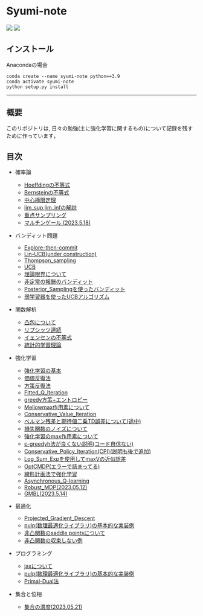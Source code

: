 # Syumi-note

<img src='https://img.shields.io/github/commit-activity/m/yu-ki3406/Syumi-note'>
<img src='https://img.shields.io/github/directory-file-count/yu-ki3406/Syumi-note/notebooks'>

## インストール

Anacondaの場合
```
conda create --name syumi-note python==3.9
conda activate syumi-note
python setup.py install
```
---

## 概要

このリポジトリは, 日々の勉強(主に強化学習に関するもの)について記録を残すために作っています，

## 目次


- 確率論
  - [Hoeffdingの不等式](https://github.com/yu-ki3406/Syumi-note/blob/main/notebooks/Hoeffding_inequality.ipynb "Hoeffding_inequality")
  - [Bernsteinの不等式](https://github.com/yu-ki3406/Syumi-note/blob/main/notebooks/Bernstein_inequality.ipynb "Bernstein_inequalit")
  - [中心極限定理](https://github.com/yu-ki3406/Syumi-note/blob/main/notebooks/Central_limit_theorem.ipynb 'CLT') 
  - [lim_sup,lim_infの解説](https://github.com/yu-ki3406/Syumi-note/blob/main/notebooks/lim_sup_inf.ipynb 'lim_supinf')
  - [重点サンプリング](https://github.com/yu-ki3406/Syumi-note/blob/main/notebooks/importance_sampling.ipynb 'imp_samp')
  - [マルチンゲール (2023.5.18)](https://github.com/yu-ki3406/Syumi-note/blob/main/notebooks/Martingale.ipynb 'mar')
- バンディット問題
  - [Explore-then-commit](https://github.com/yu-ki3406/Syumi-note/blob/main/notebooks/explore_then_commit.ipynb "ETC")  
  - [Lin-UCB(under construction)](https://github.com/yu-ki3406/Syumi-note/blob/main/notebooks/LinUCB.ipynb "Lin-UCB")  
  - [Thompson_sampling](https://github.com/yu-ki3406/Syumi-note/blob/main/notebooks/Thompson_sampling.ipynb 'TS_bandit') 
  - [UCB ](https://github.com/yu-ki3406/Syumi-note/blob/main/notebooks/UCB.ipynb 'ucb')
  - [理論限界について](https://github.com/yu-ki3406/Syumi-note/blob/main/notebooks/Theoretical_limit.ipynb 'tl')
  - [非定常の報酬のバンディット](https://github.com/yu-ki3406/Syumi-note/blob/main/notebooks/nonstational_bandit.ipynb 'non_sta')
  - [Posterior_Samplingを使ったバンディット](https://github.com/yu-ki3406/Syumi-note/blob/main/notebooks/Posterior_sampling_bandit.ipynb)
  - [弱学習器を使ったUCBアルゴリズム](https://github.com/yu-ki3406/Syumi-note/blob/main/notebooks/weaker_learner_bandit.ipynb 'weak')
- 関数解析
  - [凸包について](https://github.com/yu-ki3406/Syumi-note/blob/main/notebooks/Convex_Hull.ipynb 'conv')
  - [リプシッツ連続](https://github.com/yu-ki3406/Syumi-note/blob/main/notebooks/Lipschitz_continuity.ipynb 'LP')
  - [イェンセンの不等式](https://github.com/yu-ki3406/Syumi-note/blob/main/notebooks/Jensens_inequality.ipynb 'je')
  - [統計的学習理論](https://github.com/yu-ki3406/Syumi-note/blob/main/notebooks/Statistical_Learning_Theory.ipynb 'the')
- 強化学習
  - [強化学習の基本](https://github.com/yu-ki3406/Syumi-note/blob/main/notebooks/reinforcement_learing_exercise.ipynb 'RL')
  - [価値反復法](https://github.com/yu-ki3406/Syumi-note/blob/main/notebooks/Value_iteration.ipynb 'VI')
  - [方策反復法](https://github.com/yu-ki3406/Syumi-note/blob/main/notebooks/Policy_iteration.ipynb 'PI')
  - [Fitted_Q_Iteration](https://github.com/yu-ki3406/Syumi-note/blob/main/notebooks/fitted_Q_iteration.ipynb 'FQI')
  - [greedy方策+エントロピー](https://github.com/yu-ki3406/Syumi-note/blob/main/notebooks/Greedy_with_entropy.ipynb 'rl')
  - [Mellowmax作用素について](https://github.com/yu-ki3406/Syumi-note/blob/main/notebooks/mellowmax.ipynb 'mrl')
  - [Conservative_Value_Iteration](https://github.com/yu-ki3406/Syumi-note/blob/main/notebooks/Conservative_Value_iteration.ipynb 'cvi')
  - [ベルマン残差と期待値二乗TD誤差について(途中)](https://github.com/yu-ki3406/Syumi-note/blob/main/notebooks/bellman_residual.ipynb 'rl_resi')
  - [損失関数のノイズについて](https://github.com/yu-ki3406/Syumi-note/blob/main/notebooks/RL_Loss_Noise.ipynb 'loss_n')
  - [強化学習のmax作用素について](https://github.com/yu-ki3406/Syumi-note/blob/main/notebooks/RL_max_operator.ipynb 'max_operator')
  - [ε-greedyh法が良くない説明(コード自信ない)](https://github.com/yu-ki3406/Syumi-note/blob/main/notebooks/epsilon_greedy.ipynb 'eps-g')
  - [Conservative_Policy_Iteration(CPI)(説明も後で追加)](https://github.com/yu-ki3406/Syumi-note/blob/main/notebooks/Conservative_Policy_Iteration.ipynb 'CPI')
  - [Log_Sum_Expを使用してmaxVの近似誤差](https://github.com/yu-ki3406/Syumi-note/blob/main/notebooks/Log_Sum_Exp.ipynb 'log_sum')
  - [OptCMDP(エラーで詰まってる)](https://github.com/yu-ki3406/Syumi-note/blob/main/notebooks/Opt_CMDP.ipynb 'cmdp')
  - [線形計画法で強化学習](https://github.com/yu-ki3406/Syumi-note/blob/main/notebooks/LP_reinforcement_learning.ipynb 'LP_RL')
  - [Asynchronous_Q-learning](https://github.com/yu-ki3406/Syumi-note/blob/main/notebooks/Asynchronous_Q_Learning.ipynb 'asyn')
  - [Robust_MDP(2023.05.12)](https://github.com/yu-ki3406/Syumi-note/blob/main/notebooks/Robust_MDP.ipynb 'RMDP')
  - [GMBL(2023.5.14)](https://github.com/yu-ki3406/Syumi-note/blob/main/notebooks/Optimistic_GMBL.ipynb 'gmbl')
- 最適化
  - [Projected_Gradient_Descent](https://github.com/yu-ki3406/Syumi-note/blob/main/notebooks/Projected_Gradient_Descent.ipynb 'PGD')
  - [pulp(数理最適化ライブラリ)の基本的な実装例](https://github.com/yu-ki3406/Syumi-note/blob/main/notebooks/Mathematical_optimization.)
  - [非凸関数のsaddle pointsについて](https://github.com/yu-ki3406/Syumi-note/blob/main/notebooks/Saddle_point.ipynb 'sad')
  - [非凸関数の収束しない例](https://github.com/yu-ki3406/Syumi-note/blob/main/notebooks/NonConvex_Optimization.ipynb 'nonc')
- プログラミング
  - [jaxについて](https://github.com/yu-ki3406/Syumi-note/blob/main/notebooks/jax_study.ipynb)
  - [pulp(数理最適化ライブラリ)の基本的な実装例](https://github.com/yu-ki3406/Syumi-note/blob/main/notebooks/Mathematical_optimization.ipynb 'opt')
  - [Primal-Dual法](https://github.com/yu-ki3406/Syumi-note/blob/main/notebooks/Mathematical_optimization.ipynb 'pr')

- 集合と位相
  - [集合の濃度(2023.05.21)](https://github.com/yu-ki3406/Syumi-note/blob/main/notebooks/Cardinality.ipynb 'car')




  